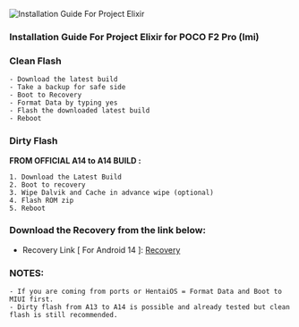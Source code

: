 ![Installation Guide For Project Elixir](https://i.imgur.com/42LxtAl.png)

### Installation Guide For Project Elixir for POCO F2 Pro (lmi)

### Clean Flash
```
- Download the latest build
- Take a backup for safe side
- Boot to Recovery
- Format Data by typing yes
- Flash the downloaded latest build
- Reboot
```

### Dirty Flash

**FROM OFFICIAL A14 to A14 BUILD :**
```
1. Download the Latest Build
2. Boot to recovery
3. Wipe Dalvik and Cache in advance wipe (optional)
4. Flash ROM zip
5. Reboot
```

### Download the Recovery from the link below:
   - Recovery Link [ For Android 14 ]: [Recovery](https://www.pling.com/p/1830777/)

### NOTES:
```
- If you are coming from ports or HentaiOS = Format Data and Boot to MIUI first.
- Dirty flash from A13 to A14 is possible and already tested but clean flash is still recommended.
```

